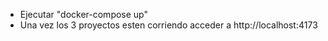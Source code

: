 - Ejecutar "docker-compose up"
- Una vez los 3 proyectos esten corriendo acceder a http://localhost:4173
